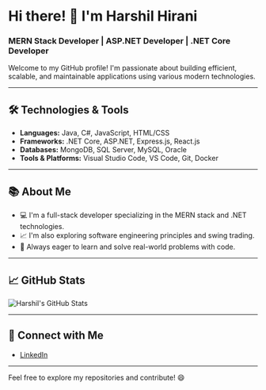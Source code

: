 # Hi there! 👋 I'm Harshil Hirani

### MERN Stack Developer | ASP.NET Developer | .NET Core Developer

Welcome to my GitHub profile! I'm passionate about building efficient, scalable, and maintainable applications using various modern technologies.

---

## 🛠️ **Technologies & Tools**

- **Languages:** Java, C#, JavaScript, HTML/CSS
- **Frameworks:** .NET Core, ASP.NET, Express.js, React.js
- **Databases:** MongoDB, SQL Server, MySQL, Oracle
- **Tools & Platforms:** Visual Studio Code, VS Code, Git, Docker

---

## 📚 **About Me**

- 💻 I'm a full-stack developer specializing in the MERN stack and .NET technologies.
- 📈 I'm also exploring software engineering principles and swing trading.
- 🔧 Always eager to learn and solve real-world problems with code.

---

## 📈 **GitHub Stats**

![Harshil's GitHub Stats](https://github-readme-stats.vercel.app/api?username=HarshilHirani&show_icons=true&theme=radical)

---

## 🔗 **Connect with Me**

- [LinkedIn](https://www.linkedin.com/in/harshilhirani007/)  


---

Feel free to explore my repositories and contribute! 😄
